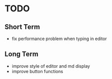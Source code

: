 # TODO

## Short Term
- fix performance problem when typing in editor

## Long Term
- improve style of editor and md display
- improve button functions
